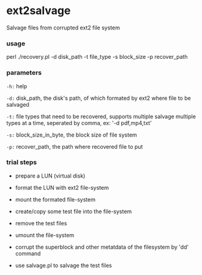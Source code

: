 # ext2salvage

Salvage files from corrupted ext2 file system

### usage

perl ./recovery.pl -d disk_path -t file_type -s block_size -p recover_path 

### parameters

`-h:` help 

`-d:` disk_path, the disk's path, of which formated by ext2 where file to be salvaged

`-t:` file types that need to be recovered, supports multiple salvage multiple types at a time, seperated by comma, ex: '-d pdf,mp4,txt'

`-s:` block_size_in_byte, the block size of file system 

`-p:` recover_path, the path where recovered file to put

### trial steps

- prepare a LUN (virtual disk)

- format the LUN with ext2 file-system

- mount the formated file-system

- create/copy some test file into the file-system

- remove the test files

- umount the file-system

- corrupt the superblock and other metatdata of the filesystem by 'dd' command

- use salvage.pl to salvage the test files

